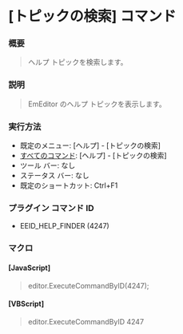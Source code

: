 # \[トピックの検索\] コマンド

### 概要

> ヘルプ トピックを検索します。

### 説明

> EmEditor のヘルプ トピックを表示します。

### 実行方法

- 既定のメニュー: \[ヘルプ\] \- \[トピックの検索\]
- [すべてのコマンド](../../glossary/allcommands): \[ヘルプ\] \- \[トピックの検索\]
- ツール バー: なし
- ステータス バー: なし
- 既定のショートカット: Ctrl+F1

### プラグイン コマンド ID

- EEID\_HELP\_FINDER (4247)

### マクロ

#### \[JavaScript\]

> editor.ExecuteCommandByID(4247);

#### \[VBScript\]

> editor.ExecuteCommandByID 4247
